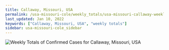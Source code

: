 ```yaml
---
title: Callaway, Missouri, USA
permalink: /usa-missouri-cole/weekly_totals/usa-missouri-callaway-weekly_totals.html
last_updated: Jan 10, 2022
keywords: ["Callaway, Missouri, USA", "weekly totals"]
sidebar: usa-missouri-cole_sidebar
---
```


![Weekly Totals of Confirmed Cases for Callaway, Missouri, USA](/covid_tracker/images/graphs/usa-missouri-callaway-weekly_totals_graph.png)
